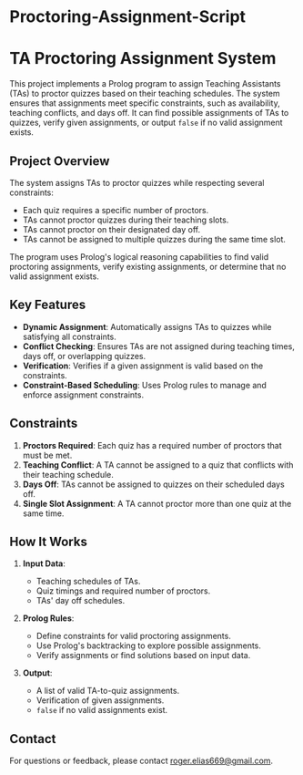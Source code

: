 # Proctoring-Assignment-Script 
# TA Proctoring Assignment System

This project implements a Prolog program to assign Teaching Assistants (TAs) to proctor quizzes based on their teaching schedules. The system ensures that assignments meet specific constraints, such as availability, teaching conflicts, and days off. It can find possible assignments of TAs to quizzes, verify given assignments, or output `false` if no valid assignment exists.

## Project Overview

The system assigns TAs to proctor quizzes while respecting several constraints:

- Each quiz requires a specific number of proctors.
- TAs cannot proctor quizzes during their teaching slots.
- TAs cannot proctor on their designated day off.
- TAs cannot be assigned to multiple quizzes during the same time slot.

The program uses Prolog's logical reasoning capabilities to find valid proctoring assignments, verify existing assignments, or determine that no valid assignment exists.

## Key Features

- **Dynamic Assignment**: Automatically assigns TAs to quizzes while satisfying all constraints.
- **Conflict Checking**: Ensures TAs are not assigned during teaching times, days off, or overlapping quizzes.
- **Verification**: Verifies if a given assignment is valid based on the constraints.
- **Constraint-Based Scheduling**: Uses Prolog rules to manage and enforce assignment constraints.

## Constraints

1. **Proctors Required**: Each quiz has a required number of proctors that must be met.
2. **Teaching Conflict**: A TA cannot be assigned to a quiz that conflicts with their teaching schedule.
3. **Days Off**: TAs cannot be assigned to quizzes on their scheduled days off.
4. **Single Slot Assignment**: A TA cannot proctor more than one quiz at the same time.

## How It Works

1. **Input Data**:
   - Teaching schedules of TAs.
   - Quiz timings and required number of proctors.
   - TAs' day off schedules.

2. **Prolog Rules**:
   - Define constraints for valid proctoring assignments.
   - Use Prolog's backtracking to explore possible assignments.
   - Verify assignments or find solutions based on input data.

3. **Output**:
   - A list of valid TA-to-quiz assignments.
   - Verification of given assignments.
   - `false` if no valid assignments exist.

## Contact

For questions or feedback, please contact [roger.elias669@gmail.com](mailto:roger.elias669@gmail.com).
